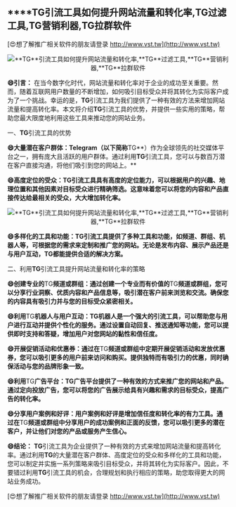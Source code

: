 ## ****TG**引流工具如何提升网站流量和转化率,**TG**过滤工具,**TG**营销利器,**TG**拉群软件**

[😍想了解推广相关软件的朋友请登录 http://www.vst.tw](http://www.vst.tw)

 <center><img src="https://vst.tw/MP4/tuiguang/png/5.png" alt="**TG**引流工具如何提升网站流量和转化率,**TG**过滤工具,**TG**营销利器,**TG**拉群软件"></center>

**😄引言：**
在当今数字化时代，网站流量和转化率对于企业的成功至关重要。然而，随着互联网用户数量的不断增加，如何吸引目标受众并将其转化为实际客户成为了一个挑战。幸运的是，**TG**引流工具为我们提供了一种有效的方法来增加网站流量和提高转化率。本文将介绍**TG**引流工具的优势，并提供一些实用的策略，帮助您最大限度地利用这些工具来推动您的网站业务。

一、**TG**引流工具的优势

**😄大量潜在客户群体：Telegram（以下简称**TG**）作为全球领先的社交媒体平台之一，拥有庞大且活跃的用户群体。通过利用**TG**引流工具，您可以与数百万潜在客户直接沟通，将他们吸引到您的网站上。**

**😄高度定位的受众：**TG**引流工具具有高度的定位能力，可以根据用户的兴趣、地理位置和其他因素对目标受众进行精确筛选。这意味着您可以将您的内容和产品直接传达给最相关的受众，大大增加转化率。**

 <center><img src="https://vst.tw/MP4/tuiguang/png/6.png" alt="**TG**引流工具如何提升网站流量和转化率,**TG**过滤工具,**TG**营销利器,**TG**拉群软件"></center>

**😄多样化的工具和功能：**TG**引流工具提供了多种工具和功能，如频道、群组、机器人等，可根据您的需求来定制和推广您的网站。无论是发布内容、展示产品还是与用户互动，**TG**都能提供合适的解决方案。**

二、利用**TG**引流工具提升网站流量和转化率的策略

**😄创建专业的**TG**频道或群组：通过创建一个专业而有价值的**TG**频道或群组，您可以分享行业洞察、优质内容和产品信息等，吸引潜在客户前来浏览和交流。确保您的内容具有吸引力并与您的目标受众紧密相关。**

**😄利用**TG**机器人与用户互动：**TG**机器人是一个强大的引流工具，可以帮助您与用户进行互动并提供个性化的服务。通过设置自动回复、推送通知等功能，您可以提供即时支持和答疑，增加用户对您网站的黏性和信任度。**

**😄开展促销活动和优惠券：通过在**TG**频道或群组中定期开展促销活动和发放优惠券，您可以吸引更多的用户前来访问和购买。提供独特而有吸引力的优惠，同时确保活动与您的品牌形象一致。**

**😄利用**TG**广告平台：**TG**广告平台提供了一种有效的方式来推广您的网站和产品。通过定向投放广告，您可以将您的广告展示给具有兴趣和需求的目标受众，提高广告的转化率。**

**😄分享用户案例和好评：用户案例和好评是增加信任度和转化率的有力工具。通过在**TG**频道或群组中分享用户的成功案例和正面的反馈，您可以吸引更多的潜在客户，并让他们对您的产品或服务产生信心。**

**😄结论：**
**TG**引流工具为企业提供了一种有效的方式来增加网站流量和提高转化率。通过利用**TG**的大量潜在客户群体、高度定位的受众和多样化的工具和功能，您可以制定并实施一系列策略来吸引目标受众，并将其转化为实际客户。因此，不要错过利用**TG**引流工具的机会，合理规划和执行相应的策略，助您取得更大的网站业务成功。

[😍想了解推广相关软件的朋友请登录 http://www.vst.tw](http://www.vst.tw)



